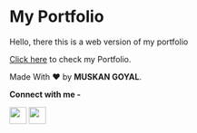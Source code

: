 # My Portfolio

Hello, there this is a web version of my portfolio

[Click here](https://goyalmuskan.github.io/MyPortfolio/index.html) to check my Portfolio.

Made With :heart: by **MUSKAN GOYAL**.




**Connect with me -**

<a href="mailto:muskangoyal05@gmail.com"><img src="Images/mail.png" width="30px" height="30px"></a> 
<a href="https://www.linkedin.com/in/goyalmuskan/"><img src="Images/linkedin.png" width="30px" height="30px"></a>
